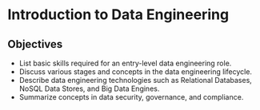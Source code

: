 # Introduction to Data Engineering <br/>

## Objectives <br/>
* List basic skills required for an entry-level data engineering role.
* Discuss various stages and concepts in the data engineering lifecycle.
* Describe data engineering technologies such as Relational Databases, NoSQL Data Stores, and Big Data Engines.
* Summarize concepts in data security, governance, and compliance.